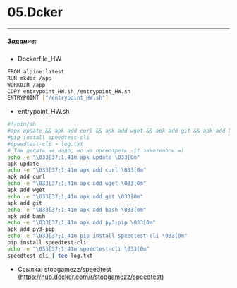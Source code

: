 # 05.Dcker
___

##### Задание:

- Dockerfile_HW
```sh
FROM alpine:latest
RUN mkdir /app
WORKDIR /app
COPY entrypoint_HW.sh /entrypoint_HW.sh
ENTRYPOINT ["/entrypoint_HW.sh"]
```

- entrypoint_HW.sh
```sh
#!/bin/sh
#apk update && apk add curl && apk add wget && apk add git && apk add bash && apk add py3-pip
#pip install speedtest-cli
#speedtest-cli > log.txt
# Так делать не надо, но на посмотреть -it захотелось =)
echo -e "\033[37;1;41m apk update \033[0m"
apk update
echo -e "\033[37;1;41m apk add curl \033[0m"
apk add curl
echo -e "\033[37;1;41m apk add wget \033[0m"
apk add wget
echo -e "\033[37;1;41m apk add git \033[0m"
apk add git
echo -e "\033[37;1;41m apk add bash \033[0m"
apk add bash
echo -e "\033[37;1;41m apk add py3-pip \033[0m"
apk add py3-pip
echo -e "\033[37;1;41m pip install speedtest-cli \033[0m"
pip install speedtest-cli
echo -e "\033[37;1;41m speedtest-cli \033[0m"
speedtest-cli | tee log.txt
```
- Ссылка: stopgamezz/speedtest (https://hub.docker.com/r/stopgamezz/speedtest)
